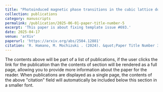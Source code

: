 ```yaml
---
title: "Photoinduced magnetic phase transitions in the cubic lattice double-exchange model"
collection: publications
category: manuscripts
permalink: /publication/2025-06-01-paper-title-number-5
excerpt: 'This paper is about fixing template issue #693.'
date: 2025-04-17
venue: 'arXiv'
paperurl: 'https://arxiv.org/abs/2504.12881'
citation: 'R. Hamano, M. Mochizuki . (2024). &quot;Paper Title Number 3.&quot; <i>arXiv</i>.'
---
```


The contents above will be part of a list of publications, if the user clicks the link for the publication than the contents of section will be rendered as a full page, allowing you to provide more information about the paper for the reader. When publications are displayed as a single page, the contents of the above "citation" field will automatically be included below this section in a smaller font.